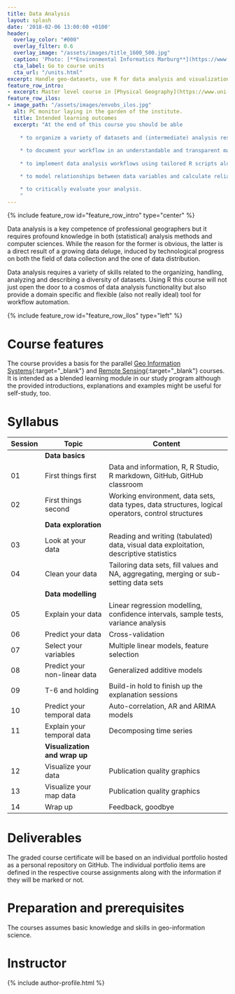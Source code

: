 ```yaml
---
title: Data Analysis
layout: splash
date: '2018-02-06 13:00:00 +0100'
header:
  overlay_color: "#000"
  overlay_filter: 0.6
  overlay_image: "/assets/images/title_1600_500.jpg"
  caption: 'Photo: [**Environmental Informatics Marburg**](https://www.flickr.com/environmentalinformatics-marburg/)'
  cta_label: Go to course units
  cta_url: "/units.html"
excerpt: Handle geo-datasets, use R for data analysis and visualization, train models and estimate errors, and use GitHub for comprehensive documentation and task management.
feature_row_intro:
- excerpt: Master level course in [Physical Geography](https://www.uni-marburg.de/fb19/studium/studiengaenge/msc-phygeo) at Marburg University
feature_row_ilos:
- image_path: "/assets/images/envobs_ilos.jpg"
  alt: PC monitor laying in the garden of the institute.
  title: Intended learning outcomes
  excerpt: "At the end of this course you should be able
  
    * to organize a variety of datasets and (intermediate) analysis results in structured fashion,
	
	* to document your workflow in an understandable and transparent manner, collaborate in teams and handle issues and task management using Git and GitHub as software management tool and plattform,
	
	* to implement data analysis workflows using tailored R scripts along with readily available functions from third-party R packages,

	* to model relationships between data variables and calculate reliable error estimates,

	* to critically evaluate your analysis.
	"
---
```


{% include feature_row id="feature_row_intro" type="center" %}

Data analysis is a key competence of professional geographers but it requires profound knowledge in both (statistical) analysis methods and computer sciences. While the reason for the former is obvious, the latter is a direct result of a growing data deluge, induced by technological progress on both the field of data collection and the one of data distribution. 

Data analysis requires a variety of skills related to the organizing, handling, analyzing and describing a diversity of datasets. Using R this course will not just open the door to a cosmos of data analysis functionality but also provide a domain specific and flexible (also not really ideal) tool for workflow automation.

{% include feature_row id="feature_row_ilos" type="left" %}


# Course features

The course provides a basis for the parallel [Geo Information Systems](https://oer.uni-marburg.de/ilias.php?ref_id=327&cmdClass=ilrepositorygui&cmdNode=r5&baseClass=ilrepositorygui){:target="_blank"} and [Remote Sensing](https://oer.uni-marburg.de/ilias.php?ref_id=326&cmdClass=ilrepositorygui&cmdNode=r5&baseClass=ilrepositorygui){:target="_blank"} courses. It is intended as a blended learning module in our study program although the provided introductions, explanations and examples might be useful for self-study, too.



# Syllabus

| Session | Topic | Content |
|-------|--------|---------|
|| **Data basics** ||
| 01 | First things first | Data and information, R, R Studio, R markdown, GitHub, GitHub classroom |
| 02 | First things second | Working environment, data sets, data types, data structures, logical operators, control structures |
|| **Data exploration** ||
| 03 | Look at your data | Reading and writing (tabulated) data, visual data exploitation, descriptive statistics |
| 04 | Clean your data | Tailoring data sets, fill values and NA, aggregating, merging or sub-setting data sets |
|| **Data modelling** ||
| 05 | Explain your data | Linear regression modelling, confidence intervals, sample tests, variance analysis |
| 06 | Predict your data | Cross-validation |
| 07 | Select your variables | Multiple linear models, feature selection |
| 08 | Predict your non-linear data | Generalized additive models |
| 09 | T-6 and holding | Build-in hold to finish up the explanation sessions |
| 10 | Predict your temporal data | Auto-correlation, AR and ARIMA models |
| 11 |  Explain your temporal data | Decomposing time series |
|| **Visualization and wrap up** ||
| 12 | Visualize your data | Publication quality graphics |
| 13 | Visualize your map data | Publication quality graphics |
| 14 | Wrap up | Feedback, goodbye |


# Deliverables

The graded course certificate will be based on an individual portfolio hosted as a personal repository on GitHub. The individual portfolio items are defined in the respective course assignments along with the information if they will be marked or not.


# Preparation and prerequisites

The courses assumes basic knowledge and skills in geo-information science.



# Instructor
{% include author-profile.html %}